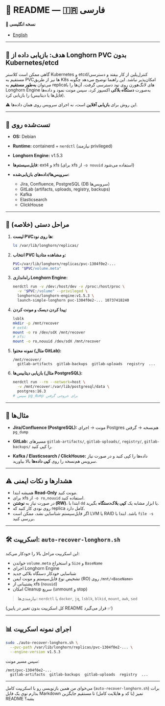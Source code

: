 
# 📖 README — 🇮🇷 فارسی

#### 🔗 نسخه انگلیسی
* [English](README.md)
---

## 🎯 هدف: بازیابی داده از Longhorn PVC بدون Kubernetes/etcd

گاهی ممکن است کلاستر Kubernetes و etcd/کنترل‌پلین از کار بیفتد و دسترسی مستقیم به PVCها نیز از طریق K8s امکان‌پذیر نباشد.
این راهنما توضیح می‌دهد چگونه می‌توان **به‌طور مستقیم** به replicaهای لانگ‌هورن روی نود دسترسی گرفت، آن‌ها را با Longhorn Engine به‌صورت **دستگاه بلاکی** اکسپوز کرد، سپس مونت نمود و داده‌ها (فایل‌ها یا دیتابیس) را بازیابی کرد.

⚠️ این روش برای **بازیابی آفلاین** است، نه اجرای سرویس روی همان داده‌ها.

---

## 🧪 تست‌شده روی

* **OS:** Debian
* **Runtime:** containerd + `nerdctl` (نیازمند privileged)
* **Longhorn Engine:** v1.5.3
* **فایل‌سیستم‌ها:** ext4 و xfs (برای xfs از `-o nouuid` استفاده می‌شود)
* **سرویس‌ها/داده‌های بازیابی‌شده:**

  * Jira, Confluence, PostgreSQL (DB سرویس‌ها)
  * GitLab (artifacts, uploads, registry, backups)
  * Kafka
  * Elasticsearch
  * ClickHouse

---

## 🚀 مراحل دستی (خلاصه)

1. **لیست PVCها روی نود:**

   ```bash
   ls /var/lib/longhorn/replicas/
   ```

2. **انتخاب PVC و مشاهده متادیتا:**

   ```bash
   PVC=/var/lib/longhorn/replicas/pvc-1304f0e2-...
   cat "$PVC/volume.meta"
   ```

3. **راه‌اندازی Longhorn Engine:**

   ```bash
   nerdctl run -v /dev:/host/dev -v /proc:/host/proc \
     -v "$PVC:/volume" --privileged \
     longhornio/longhorn-engine:v1.5.3 \
     launch-simple-longhorn pvc-1304f0e2-... 10737418240
   ```

4. **پیدا کردن دیسک و مونت کردن:**

   ```bash
   lsblk
   mkdir -p /mnt/recover
   # ext4:
   mount -o ro /dev/sdX /mnt/recover
   # xfs:
   mount -o ro,nouuid /dev/sdX /mnt/recover
   ```

5. **نمونه محتوا (مثال GitLab):**

   ```
   /mnt/recover/
     gitlab-artifacts  gitlab-backups  gitlab-uploads  registry  ...
   ```

6. **بازیابی دیتابیس‌ها (مثال PostgreSQL):**

   ```bash
   nerdctl run --rm --network=host \
     -v /mnt/recover:/var/lib/postgresql/data \
     postgres:16.3
   # سپس pg_dump برای خروجی گرفتن
   ```

---

## 📂 مثال‌ها

* **Jira/Confluence (PostgreSQL):**
  مونت → اجرای Postgres هم‌نسخه → گرفتن `pg_dump`

* **GitLab:**
  مسیرهای `gitlab-artifacts/`, `gitlab-uploads/`, `registry/`, `gitlab-backups/` را کپی کنید.

* **Kafka / Elasticsearch / ClickHouse:**
  داده‌ها را کپی کنید و در صورت نیاز سرویس هم‌نسخه را روی **کپی داده‌ها** بالا بیاورید.

---

## ⚠️ هشدارها و نکات ایمنی

* همیشه ابتدا **Read-Only** مونت کنید.
* برای xfs از `-o ro,nouuid` استفاده کنید.
* در صورت نیاز به **نوشتن (RW)**، ابتدا با `dd` یا ابزار مشابه یک **کپی بلاک‌دستگاه** بگیرید.
* روی نودی کار کنید که replica کامل دارد.
* اگر فایل‌سیستم شناسایی نشد، ممکن است LVM یا RAID باشد. ابتدا با `file -s` بررسی کنید.

---

## 🛠️ اسکریپت: `auto-recover-longhorn.sh`

این اسکریپت مراحل بالا را خودکار می‌کند:

* خواندن `volume.meta` و استخراج `Size` و `BaseName`
* اجرای Longhorn Engine
* شناسایی خودکار دستگاه بلاکی جدید
* تشخیص نوع فایل‌سیستم و مونت ایمن (RO) روی `/mnt/<BaseName>`
* پشتیبانی از xfs (`nouuid`)
* امکان Cleanup سریع (unmount و stop)

> نیازمندی‌ها: `nerdctl` یا `docker`, `jq`, `lsblk`, `blkid`, `mount`, `awk`, `sed`

(کل اسکریپت بدون تغییر در پایین README قرار می‌گیرد ✅)

---

## 📊 اجرای نمونه اسکریپت

```bash
sudo ./auto-recover-longhorn.sh \
  --pvc-path /var/lib/longhorn/replicas/pvc-1304f0e2-... \
  --engine-version v1.5.3
```

سپس مسیر مونت:

```
/mnt/pvc-1304f0e2-...
  gitlab-artifacts  gitlab-backups  gitlab-uploads  registry  ...
```

---

می‌خوای من همین بازنویسی رو با اسکریپت کامل (`auto-recover-longhorn.sh`) برات بذارم توی یک فایل Markdown تمیز (با کد و هایلایت کامل) تا مستقیم جایگزین README بشه؟
